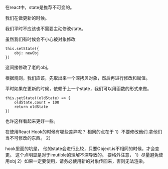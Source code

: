 在react中，state是推荐不可变的。

我们在做更新的时候。


我们平时不应该也不需要主动修改state。

虽然我们有时候会不小心被对象修改
```
this.setState({
    obj: newObj
})
```
这间接修改了老的obj。

根据规则，我们应该，先取出来一个深拷贝对象，然后再进行修改和赋值。

平时如果在更新的时候，依赖于上一个state，我们可以用函数的形式来做。
```
this.setState((oldState) => {
    oldState.count = 100
    return oldState
})
```
也许这样看起来更好一些。

在使用React Hook的时候有哪些差异呢？
相同的点在于
1）不要修改他们.拿他们当不可修改的东西。
2）

hook里面的坑是，
他的state会进行比较，只要Object.is不相同的时候，才会变更。
这个点明显是对于imutible的理解不深导致的。
要格外注意，
1）尽量避免使用obj
2）如果一定要使用，请务必使用新的对象传回来，否则无法渲染。